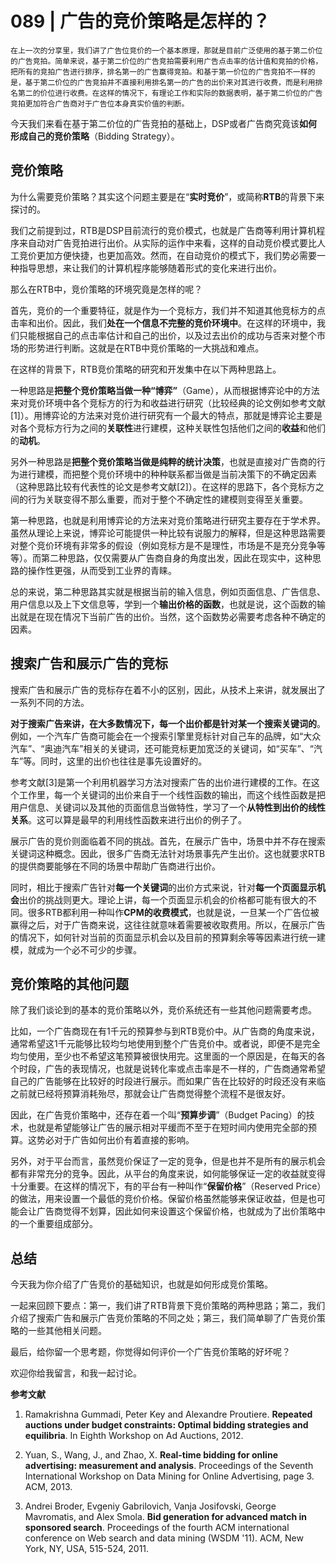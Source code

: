 # 089 | 广告的竞价策略是怎样的？

    在上一次的分享里，我们讲了广告位竞价的一个基本原理，那就是目前广泛使用的基于第二价位的广告竞拍。简单来说，基于第二价位的广告竞拍需要利用广告点击率的估计值和竞拍的价格，把所有的竞拍广告进行排序，排名第一的广告赢得竞拍。和基于第一价位的广告竞拍不一样的是，基于第二价位的广告竞拍并不直接利用排名第一的广告的出价来对其进行收费，而是利用排名第二的价位进行收费。在这样的情况下，有理论工作和实际的数据表明，基于第二价位的广告竞拍更加符合广告商对于广告位本身真实价值的判断。

今天我们来看在基于第二价位的广告竞拍的基础上，DSP或者广告商究竟该**如何形成自己的竞价策略**（Bidding Strategy）。

## 竞价策略

为什么需要竞价策略？其实这个问题主要是在“**实时竞价**”，或简称**RTB**的背景下来探讨的。

我们之前提到过，RTB是DSP目前流行的竞价模式，也就是广告商等利用计算机程序来自动对广告竞拍进行出价。从实际的运作中来看，这样的自动竞价模式要比人工竞价更加方便快捷，也更加高效。然而，在自动竞价的模式下，我们势必需要一种指导思想，来让我们的计算机程序能够随着形式的变化来进行出价。

那么在RTB中，竞价策略的环境究竟是怎样的呢？

首先，竞价的一个重要特征，就是作为一个竞标方，我们并不知道其他竞标方的点击率和出价。因此，我们**处在一个信息不完整的竞价环境中**。在这样的环境中，我们只能根据自己的点击率估计和自己的出价，以及过去出价的成功与否来对整个市场的形势进行判断。这就是在RTB中竞价策略的一大挑战和难点。

在这样的背景下，RTB竞价策略的研究和开发集中在以下两种思路上。

一种思路是**把整个竞价策略当做一种“博弈”**（Game），从而根据博弈论中的方法来对竞价环境中各个竞标方的行为和收益进行研究（比较经典的论文例如参考文献\[1\]）。用博弈论的方法来对竞价进行研究有一个最大的特点，那就是博弈论主要是对各个竞标方行为之间的**关联性**进行建模，这种关联性包括他们之间的**收益**和他们的**动机**。

另外一种思路是**把整个竞价策略当做是纯粹的统计决策**，也就是直接对广告商的行为进行建模，而把整个竞价环境中的种种联系都当做是当前决策下的不确定因素（这种思路比较有代表性的论文是参考文献\[2\]）。在这样的思路下，各个竞标方之间的行为关联变得不那么重要，而对于整个不确定性的建模则变得至关重要。

第一种思路，也就是利用博弈论的方法来对竞价策略进行研究主要存在于学术界。虽然从理论上来说，博弈论可能提供一种比较有说服力的解释，但是这种思路需要对整个竞价环境有非常多的假设（例如竞标方是不是理性，市场是不是充分竞争等等）。而第二种思路，仅仅需要从广告商自身的角度出发，因此在现实中，这种思路的操作性更强，从而受到工业界的青睐。

总的来说，第二种思路其实就是根据当前的输入信息，例如页面信息、广告信息、用户信息以及上下文信息等，学到一个**输出价格的函数**，也就是说，这个函数的输出就是在现在情况下当前广告的出价。当然，这个函数势必需要考虑各种不确定的因素。

## 搜索广告和展示广告的竞标

搜索广告和展示广告的竞标存在着不小的区别，因此，从技术上来讲，就发展出了一系列不同的方法。

**对于搜索广告来讲，在大多数情况下，每一个出价都是针对某一个搜索关键词的**。例如，一个汽车广告商可能会在一个搜索引擎里竞标针对自己车的品牌，如“大众汽车”、“奥迪汽车”相关的关键词，还可能竞标更加宽泛的关键词，如“买车”、“汽车”等。同时，这里的出价也往往是事先设置好的。

参考文献\[3\]是第一个利用机器学习方法对搜索广告的出价进行建模的工作。在这个工作里，每一个关键词的出价来自于一个线性函数的输出，而这个线性函数是把用户信息、关键词以及其他的页面信息当做特性，学习了一个**从特性到出价的线性关系**。这可以算是最早的利用线性函数来进行出价的例子了。

展示广告的竞价则面临着不同的挑战。首先，在展示广告中，场景中并不存在搜索关键词这种概念。因此，很多广告商无法针对场景事先产生出价。这也就要求RTB的提供商要能够在不同的场景中帮助广告商进行出价。

同时，相比于搜索广告针对**每一个关键词**的出价方式来说，针对**每一个页面显示机会**出价的挑战则更大。理论上讲，每一个页面显示机会的价格都可能有很大的不同。很多RTB都利用一种叫作**CPM的收费模式**，也就是说，一旦某一个广告位被赢得之后，对于广告商来说，这往往就意味着需要被收取费用。所以，在展示广告的情况下，如何针对当前的页面显示机会以及目前的预算剩余等等因素进行统一建模，就成为一个必不可少的步骤。

## 竞价策略的其他问题

除了我们谈论到的基本的竞价策略以外，竞价系统还有一些其他问题需要考虑。

比如，一个广告商现在有1千元的预算参与到RTB竞价中。从广告商的角度来说，通常希望这1千元能够比较均匀地使用到整个广告竞价中。或者说，即便不是完全均匀使用，至少也不希望这笔预算被很快用完。这里面的一个原因是，在每天的各个时段，广告的表现情况，也就是说转化率或点击率是不一样的，广告商通常希望自己的广告能够在比较好的时段进行展示。而如果广告在比较好的时段还没有来临之前就已经将预算消耗殆尽，那就会让广告商觉得整个流程不是很友好。

因此，在广告竞价策略中，还存在着一个叫“**预算步调**”（Budget Pacing）的技术，也就是希望能够让广告的展示相对平缓而不至于在短时间内使用完全部的预算。这势必对于广告如何出价有着直接的影响。

另外，对于平台而言，虽然竞价保证了一定的竞争，但是也并不是所有的展示机会都有非常充分的竞争。因此，从平台的角度来说，如何能够保证一定的收益就变得十分重要。在这样的情况下，有的平台有一种叫作“**保留价格**”（Reserved Price）的做法，用来设置一个最低的竞价价格。保留价格虽然能够来保证收益，但是也可能会让广告商觉得不划算，因此如何来设置这个保留价格，也就成为了出价策略中的一个重要组成部分。

## 总结

今天我为你介绍了广告竞价的基础知识，也就是如何形成竞价策略。

一起来回顾下要点：第一，我们讲了RTB背景下竞价策略的两种思路；第二，我们介绍了搜索广告和展示广告竞价策略的不同之处；第三，我们简单聊了广告竞价策略的一些其他相关问题。

最后，给你留一个思考题，你觉得如何评价一个广告竞价策略的好坏呢？

欢迎你给我留言，和我一起讨论。

**参考文献**

1.  Ramakrishna Gummadi, Peter Key and Alexandre Proutiere. **Repeated auctions under budget constraints: Optimal bidding strategies and equilibria**. In Eighth Workshop on Ad Auctions, 2012.
    
2.  Yuan, S., Wang, J., and Zhao, X. **Real-time bidding for online advertising: measurement and analysis**. Proceedings of the Seventh International Workshop on Data Mining for Online Advertising, page 3. ACM, 2013.
    
3.  Andrei Broder, Evgeniy Gabrilovich, Vanja Josifovski, George Mavromatis, and Alex Smola. **Bid generation for advanced match in sponsored search**. Proceedings of the fourth ACM international conference on Web search and data mining (WSDM '11). ACM, New York, NY, USA, 515-524, 2011.
    